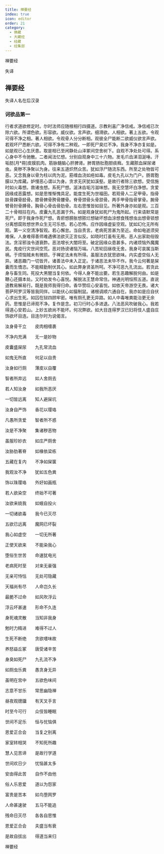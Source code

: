 ```yaml
---
title: 禅要经
index: true
icon: editor
order: 21
category:
  - 佛藏
  - 大藏经
  - 经藏
  - 经集部
---
```


  禅要经  

失译  

## 禅要经  

失译人名在后汉录  

### 诃欲品第一

行者求道欲修定时。尔时法师应随根相行四摄道。示教利喜广净信戒。净信戒已次除六欲。所谓色欲。形容欲。威仪欲。言声欲。细滑欲。人相欲。著上五欲。令观可得不净之相。著人相欲。令观骨人分分断相。观彼全尸能断二欲威仪欲言声欲。若观坏尸悉断六欲。可得不净有二种观。一即死尸臭烂不净。我身不净亦复如是。如是观已心生厌患。取是相已至闲静处山泽冢间空舍树下。自观不净处处可得。系心身中不令驰散。二者闻法忆想。分别自观身中三十六物。发毛爪齿涕泪涎唾。汗垢肪[月*冊]皮膜肌肉。筋脉髓脑心肝脾肾。肺胃肠肚胞胆痰癊。生藏脓血屎尿诸虫。臭秽不净聚以为身。往来五道炽然众苦。犹如浮尸随流东西。所至之处物皆可恶。又念我身以骨为柱以肉为泥。筋缠血浇如疮如毒。皮毛九孔以为门户。肠胃胞膜以为库藏。妒慢恶心谓以为身。贪求无厌犹如溪壑。是故行者除三欲想。受信施时如火毒想。救诸虫想。系死尸想。涎沫齿垢污滋味想。我无空慧坏白净想。贪爱因缘成恶露想。如是思惟惭愧具足。能度生死为世福田。若观骨人二足甲骨。指骨趺骨踝骨胫骨。膝骨髀骨胯骨腰骨。脊骨颈骨头骨颔骨。两手甲骨指骨掌骨。腕骨臂骨肘骨膊骨。胸骨心骨齿骨肋骨。左右思惟皆如目见。所著外身亦如是观。三百二十骨相拄在内。皮囊九孔恶漏于外。如是观身犹如死尸为鬼所起。行来语默常是死尸。即于我身作死尸想。青瘀想膀胀想脓烂想破坏想血涂想食残想虫出想骨锁想分离想腐败想世界众生无可乐想。若心恐怖。应作因缘虚妄空观。犹如幻化无所有观。第一义空清净智观。若心懈怠。当自责言。老病死苦甚为至近。命如电逝须臾难保。人身难得善师难遇佛法欲灭正言似反。如晓时灯虽有无用。恶人出家助俗毁法。贪淫邪浊令道衰酢。恶法增长大闇将至。破定因缘众患甚多。内诸烦恼外魔魔民。鬼疫行灾世间空荒。恶对扬谤诸恼万端。八苦轮回昼夜无舍。我身可哀属当斯祸。于烦恼贼未有微损。于禅定法未有所得。虽服法衣犹思欲味。内实虚空俗人无异。诸恶趣门一切皆开。诸善法中未入正定。于诸恶法未毕不作。我今云何著是屎囊而生憍恣。不能精勤制伏其心。如此弊身贤圣所呵。不净可恶九孔流出。若贪此身与畜生同。死投大黑闇当复何依。今得人身不能出要。若生恶趣解脱何由。如是鞭心还摄本处。又时劝发令心喜悦。解脱法王慧命常住。神通光明恒照五道。直说道教易解易行。既是我师我得归命。香华赞叹心安喜悦。如依天帝游空无畏。诸大菩萨阿罗汉等皆我同伴。以能伏心如猫制鼠。诸根调顺六通自在。我亦如是应自伏心求出生死。如囚在狱四顾牢密。唯有厕孔更无异路。如人中毒唯粪能治更无余药。思惟是已谛观不净。复作是念。初习行时心多进退。八法恶风吹破我心。我若得道心安若山。上妙五欲尚不能坏。何况弊欲。如大目连得罗汉已妇将伎人盛自庄饰欲坏目连。目连尔时为说偈言。  

汝身骨干立　　皮肉相缠裹  

不净内充满　　无一是妙物  

皮囊盛屎尿　　九孔常流血  

如鬼无所直　　何足以自贵  

汝身如行厕　　薄皮以自覆  

智者所弃远　　如人舍厕去  

若人知汝身　　如我所恶厌  

一切皆远离　　知人避屎坑  

汝身自严饰　　香花以璎珞  

凡愚所贪爱　　智者所不惑  

汝是不净聚　　集诸秽恶物  

虽服珍妙衣　　如庄严厕舍  

汝胁肋著脊　　如椽依梁栋  

五藏在复内　　不净如屎箧  

我观汝不净　　犹如五色粪  

饰以珠璎珞　　外好如画瓶  

若人欲染空　　终始不可著  

汝欲来娆我　　如蛾自投火  

一切诸欲毒　　我今已灭尽  

五欲已远离　　魔网已坏裂  

我心如虚空　　一切无所著  

正使天欲来　　不能染我心  

堕俗生世苦　　命速犹电光  

老病死时至　　对来无豪强  

无亲可恃怙　　无处可隐藏  

天福尚有尽　　人命岂久长  

最脆不过命　　如风吹浮云  

浮云坏甚速　　形命不久连  

身死魂灵散　　当知非我身  

勉时力精进　　难得不过人  

生死不断绝　　贪欲嗜味故  

养怒益丘冢　　唐受诸辛苦  

身臭如死尸　　九孔流不净  

如厕虫乐粪　　愚贪身无异  

虽明在宫中　　五欲色味间  

志意不甘乐　　常思幽隐禅  

昼夜观牕牖　　有天叉手言  

时至今可行　　众伎皆睡眠  

世间不足乐　　恒与忧恼俱  

恩爱正合会　　当复之别离  

家室转相哭　　不知死所趣  

慧人见苦谛　　是故行学道  

世间欢日少　　忧恼甚太多  

安由得此苦　　自作不由他  

俗人乐恩爱　　道以为怨家  

富贵是苦本　　如鸟堕网罗  

人命甚速驶　　五马不能追  

残命日灭尽　　各各自思惟  

恩爱正合会　　夫盛当有衰  

是故自拔出　　得道当来归  

禅要经  

